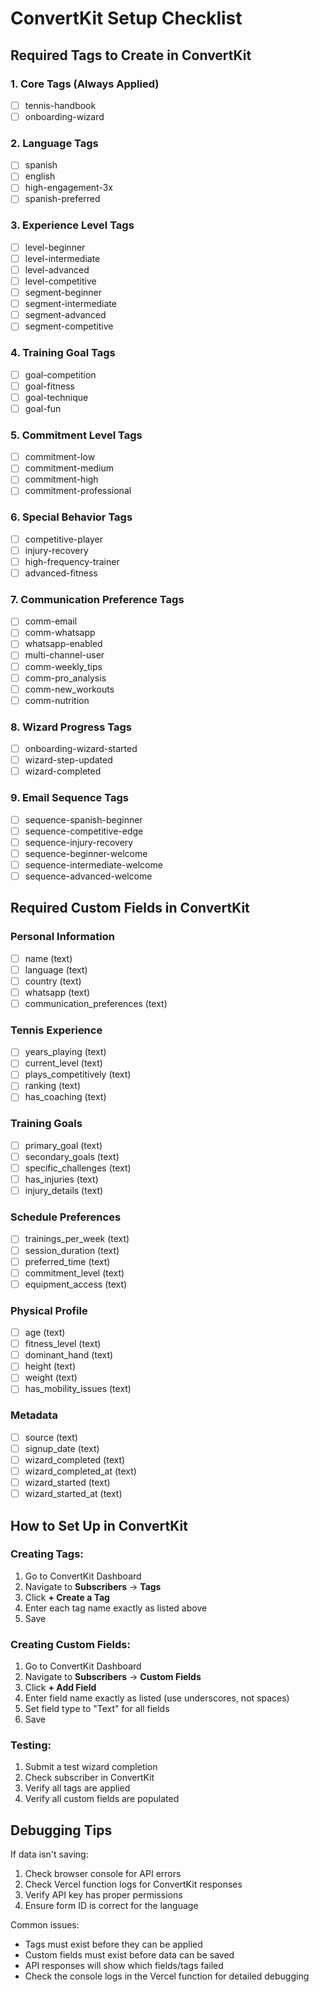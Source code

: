 # ConvertKit Setup Checklist

## Required Tags to Create in ConvertKit

### 1. Core Tags (Always Applied)
- [ ] tennis-handbook
- [ ] onboarding-wizard

### 2. Language Tags
- [ ] spanish
- [ ] english  
- [ ] high-engagement-3x
- [ ] spanish-preferred

### 3. Experience Level Tags
- [ ] level-beginner
- [ ] level-intermediate
- [ ] level-advanced
- [ ] level-competitive
- [ ] segment-beginner
- [ ] segment-intermediate
- [ ] segment-advanced
- [ ] segment-competitive

### 4. Training Goal Tags
- [ ] goal-competition
- [ ] goal-fitness
- [ ] goal-technique
- [ ] goal-fun

### 5. Commitment Level Tags
- [ ] commitment-low
- [ ] commitment-medium
- [ ] commitment-high
- [ ] commitment-professional

### 6. Special Behavior Tags
- [ ] competitive-player
- [ ] injury-recovery
- [ ] high-frequency-trainer
- [ ] advanced-fitness

### 7. Communication Preference Tags
- [ ] comm-email
- [ ] comm-whatsapp
- [ ] whatsapp-enabled
- [ ] multi-channel-user
- [ ] comm-weekly_tips
- [ ] comm-pro_analysis
- [ ] comm-new_workouts
- [ ] comm-nutrition

### 8. Wizard Progress Tags
- [ ] onboarding-wizard-started
- [ ] wizard-step-updated
- [ ] wizard-completed

### 9. Email Sequence Tags
- [ ] sequence-spanish-beginner
- [ ] sequence-competitive-edge
- [ ] sequence-injury-recovery
- [ ] sequence-beginner-welcome
- [ ] sequence-intermediate-welcome
- [ ] sequence-advanced-welcome

## Required Custom Fields in ConvertKit

### Personal Information
- [ ] name (text)
- [ ] language (text)
- [ ] country (text)
- [ ] whatsapp (text)
- [ ] communication_preferences (text)

### Tennis Experience
- [ ] years_playing (text)
- [ ] current_level (text)
- [ ] plays_competitively (text)
- [ ] ranking (text)
- [ ] has_coaching (text)

### Training Goals
- [ ] primary_goal (text)
- [ ] secondary_goals (text)
- [ ] specific_challenges (text)
- [ ] has_injuries (text)
- [ ] injury_details (text)

### Schedule Preferences
- [ ] trainings_per_week (text)
- [ ] session_duration (text)
- [ ] preferred_time (text)
- [ ] commitment_level (text)
- [ ] equipment_access (text)

### Physical Profile
- [ ] age (text)
- [ ] fitness_level (text)
- [ ] dominant_hand (text)
- [ ] height (text)
- [ ] weight (text)
- [ ] has_mobility_issues (text)

### Metadata
- [ ] source (text)
- [ ] signup_date (text)
- [ ] wizard_completed (text)
- [ ] wizard_completed_at (text)
- [ ] wizard_started (text)
- [ ] wizard_started_at (text)

## How to Set Up in ConvertKit

### Creating Tags:
1. Go to ConvertKit Dashboard
2. Navigate to **Subscribers** → **Tags**
3. Click **+ Create a Tag**
4. Enter each tag name exactly as listed above
5. Save

### Creating Custom Fields:
1. Go to ConvertKit Dashboard
2. Navigate to **Subscribers** → **Custom Fields**
3. Click **+ Add Field**
4. Enter field name exactly as listed (use underscores, not spaces)
5. Set field type to "Text" for all fields
6. Save

### Testing:
1. Submit a test wizard completion
2. Check subscriber in ConvertKit
3. Verify all tags are applied
4. Verify all custom fields are populated

## Debugging Tips

If data isn't saving:
1. Check browser console for API errors
2. Check Vercel function logs for ConvertKit responses
3. Verify API key has proper permissions
4. Ensure form ID is correct for the language

Common issues:
- Tags must exist before they can be applied
- Custom fields must exist before data can be saved
- API responses will show which fields/tags failed
- Check the console logs in the Vercel function for detailed debugging